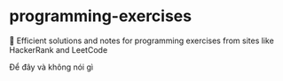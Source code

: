 # programming-exercises
:muscle: Efficient solutions and notes for programming exercises from sites like HackerRank and LeetCode

Để đây và không nói gì
